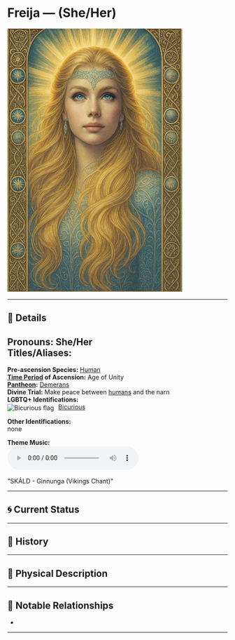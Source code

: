 # Freija — (She/Her)

<!-- Optional -->
<img src="freija.jpg" alt="Freija" style="height: 600px; width: auto;" />

---

## 📕 Details
**Pronouns:** She/Her  
**Titles/Aliases:**  
  -   

**Pre-ascension Species:** [Human](../../../species/human/index.md)  
**[Time Period](../../history/time_periods/) of Ascension:** Age of Unity  
**[Pantheon](../../../pantheons):** [Demerans](../../../pantheons/demerans/index.md)  
**Divine Trial:** Make peace between [humans](../../../species/human/index.md) and the narn  
**LGBTQ+ Identifications:**  
      <img src="../../flags/bicurious.jpg" alt="Bicurious flag" width="30" style="vertical-align: middle; margin-right: 6px;">
  [Bicurious](../../../identifiers/bicurious/index.md)  

**Other Identifications:**  
  none  

**Theme Music:**  
<audio controls>
  <source src="freija_|_skáld_-_ginnunga_(vikings_chant).mp4" type="audio/mpeg">
  Your browser does not support the audio element.
</audio>

"SKÁLD - Ginnunga (Vikings Chant)"  




---

## 🌀 Current Status


---

## 📜 History


---

## 👤 Physical Description


---
## 🧩 Notable Relationships
  -   

---
